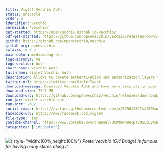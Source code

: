 ```yaml
---
title: Viglet Vecchio Auth
status: unstable
order: 5
identifier: vecchio
permalink: /vecchio/
get-started: https://openvecchio.github.io/vecchio/
pdf-get-started: https://github.com/openvecchio/vecchio/releases/download/v0.3.2/developer-guide.pdf
github: https://github.com/openvecchio/vecchio
github-org: openvecchio
release: 0.3.2
main-color: mediumseagreen
logo-acronym: Ve
logo-section: Auth
short-name: Vecchio Auth
full-name: Viglet Vecchio Auth
description: Allows to create authentication and authorization layers to access API with proactive monitoring.
twitter-url: https://twitter.com/VigletTweet
download-message: Download Vecchio Auth and have more security in your environment.
download-size: 77.7 MB
download-url: https://github.com/openvecchio/vecchio/releases/download/v0.3.2/viglet-vecchio.jar
run-jar: viglet-vecchio.jar
run-port: 2702
social-image: https://avatars.githubusercontent.com/u/57564132?s=280&amp;v=4
facebook-url: https://www.facebook.com/viglet
file-type: .jar
youtube-channel: https://www.youtube.com/channel/UCMOUMnOecpTV05LpLytawuw
categories: ["incubator"]
---
```

![](/static_files/img/vecchio_bridge.jpg){:style="width:100%;height:100%"}
_Ponte Vecchio (Old Bridge) is famous for having many stores along it._